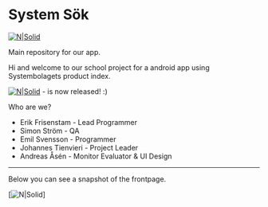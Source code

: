 # System Sök

[![N|Solid](https://images2.imgbox.com/63/19/wvlCqNW4_o.png)](https://github.com/ErikFrisenstam/SystemetAppGrupp5)

Main repository for our app.

Hi and welcome to our school project for a android app using Systembolagets product index. 

[![N|Solid](https://img.shields.io/badge/version-1.0-brightgreen.svg)](https://github.com/ErikFrisenstam/SystemetAppGrupp5/tree/v1.0) - is now released! :)



Who are we?
* Erik Frisenstam - Lead Programmer
* Simon Ström - QA
* Emil Svensson - Programmer
* Johannes Tienvieri - Project Leader
* Andreas Åsén - Monitor Evaluator & UI Design

--------------------------------------------------------

Below you can see a snapshot of the frontpage.

[![N|Solid](https://images2.imgbox.com/1a/6a/j2jlqqQl_o.png)]


